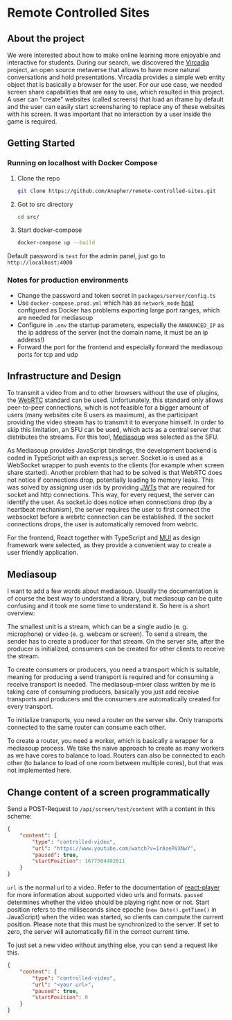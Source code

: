 # Remote Controlled Sites

## About the project
We were interested about how to make online learning more enjoyable and interactive for students. During our search, we discovered the [Vircadia](https://vircadia.com/) project, an open source metaverse that allows to have more natural conversations and hold presentations. Vircadia provides a simple web entity object that is basically a browser for the user. For our use case, we needed screen share capabilities that are easy to use, which resulted in this project. A user can "create" websites (called screens) that load an iframe by default and the user can easily start screensharing to replace any of these websites with his screen. It was important that no interaction by a user inside the game is required.

## Getting Started
### Running on localhost with Docker Compose
1. Clone the repo
   ```sh
   git clone https://github.com/Anapher/remote-controlled-sites.git
   ```
   
2. Got to src directory
   ```sh
   cd src/
   ```

3. Start docker-compose
   ```sh
   docker-compose up --build
   ```

Default password is `test` for the admin panel, just go to `http://localhost:4000`

### Notes for production environments
- Change the password and token secret in `packages/server/config.ts`
- Use `docker-compose.prod.yml` which has as `network_mode` [host](https://docs.docker.com/network/host/) configured as Docker has problems exporting large port ranges, which are needed for mediasoup
- Configure in `.env` the startup parameters, especially the `ANNOUNCED_IP` as the ip address of the server (not the domain name, it must be an ip address!)
- Forward the port for the frontend and especially forward the mediasoup ports for tcp and udp

## Infrastructure and Design
To transmit a video from and to other browsers without the use of plugins, the [WebRTC](https://webrtc.org/) standard can be used. Unfortunately, this standard only allows peer-to-peer connections, which is not feasible for a bigger amount of users (many websites cite 6 users as maximum), as the participant providing the video stream has to transmit it to everyone himself. In order to skip this limitation, an SFU can be used, which acts as a central server that distributes the streams. For this tool, [Mediasoup](https://mediasoup.org/) was selected as the SFU.

As Mediasoup provides JavaScript bindings, the development backend is coded in TypeScript with an express.js server. Socket.io is used as a WebSocket wrapper to push events to the clients (for example when screen share started). Another problem that had to be solved is that WebRTC does not notice if connections drop, potentially leading to memory leaks. This was solved by assigning user ids by providing [JWTs](https://jwt.io/) that are required for socket and http connections. This way, for every request, the server can identify the user. As socket.io does notice when connections drop (by a heartbeat mechanism), the server requires the user to first connect the websocket before a webrtc connection can be established. If the socket connections drops, the user is automatically removed from webrtc.

For the frontend, React together with TypeScript and [MUI](https://mui.com/) as design framework were selected, as they provide a convenient way to create a user friendly application.

## Mediasoup
I want to add a few words about mediasoup. Usually the documentation is of course the best way to understand a library, but mediasoup can be quite confusing and it took me some time to understand it. So here is a short overview:

The smallest unit is a stream, which can be a single audio (e. g. microphone) or video (e. g. webcam or screen). To send a stream, the sender has to create a producer for that stream. On the server site, after the producer is initialized, consumers can be created for other clients to receive the stream.

To create consumers or producers, you need a transport which is suitable, meaning for producing a send transport is required and for consuming a receive transport is needed. The mediasoup-mixer class written by me is taking care of consuming producers, basically you just add receive transports and producers and the consumers are automatically created for every transport.

To initialize transports, you need a router on the server site. Only transports connected to the same router can consume each other.

To create a router, you need a worker, which is basically a wrapper for a mediasoup process. We take the naive approach to create as many workers as we have cores to balance to load. Routers can also be connected to each other (to balance to load of one room between multiple cores), but that was not implemented here.

## Change content of a screen programmatically

Send a POST-Request to `/api/screen/test/content` with a content in this scheme:

```json
{
    "content": {
        "type": "controlled-video",
        "url": "https://www.youtube.com/watch?v=1rAseRVXNwY",
        "paused": true,
        "startPosition": 1677504492611
    }
}
```

`url` is the normal url to a video. Refer to the documentation of [react-player](https://github.com/cookpete/react-player) for more information about supported video urls and formats. `paused` determines whether the video should be playing right now or not. Start position refers to the milliseconds since epoche (`new Date().getTime()` in JavaScript) when the video was started, so clients can compute the current position. Please note that this must be synchronized to the server. If set to zero, the server will automatically fill in the correct current time.

To just set a new video without anything else, you can send a request like this.

```json
{
    "content": {
        "type": "controlled-video",
        "url": "<your url>",
        "paused": true,
        "startPosition": 0
    }
}
```
